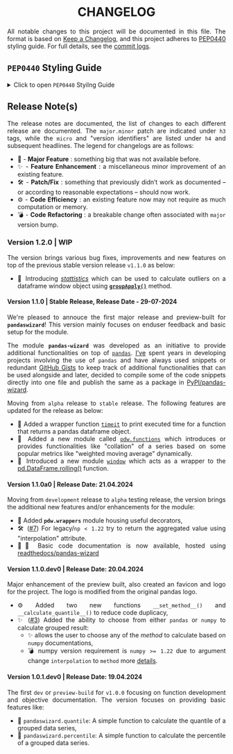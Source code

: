 <h1 align = "center">CHANGELOG</h1>

<div align = "justify">

All notable changes to this project will be documented in this file. The format is based on
[Keep a Changelog](https://keepachangelog.com/en/1.1.0/), and this project adheres to [PEP0440](https://peps.python.org/pep-0440/)
styling guide. For full details, see the [commit logs](https://github.com/sharkutilities/pandas-wizard/commits).

## `PEP0440` Styling Guide

<details>
<summary>Click to open <code>PEP0440</code> Styilng Guide</summary>

Packaging for `PyPI` follows the standard PEP0440 styling guide and is implemented by the **`packaging.version.Version`** class. The other
popular versioning scheme is [`semver`](https://semver.org/), but each build has different parts/mapping.
The following table gives a mapping between these two versioning schemes:

<div align = "center">

| `PyPI` Version | `semver` Version |
| :---: | :---: |
| `epoch` | n/a |
| `major` | `major` |
| `minor` | `minor` |
| `micro` | `patch` |
| `pre` | `prerelease` |
| `dev` | `build` |
| `post` | n/a |

</div>

One can use the **`packaging`** version to convert between PyPI to semver and vice-versa. For more information, check
this [link](https://python-semver.readthedocs.io/en/latest/advanced/convert-pypi-to-semver.html).

</details>

## Release Note(s)

The release notes are documented, the list of changes to each different release are documented. The `major.minor` patch are indicated
under `h3` tags, while the `micro` and "version identifiers" are listed under `h4` and subsequent headlines. The legend for
changelogs are as follows:

  * 🎉 - **Major Feature** : something big that was not available before.
  * ✨ - **Feature Enhancement** : a miscellaneous minor improvement of an existing feature.
  * 🛠️ - **Patch/Fix** : something that previously didn’t work as documented – or according to reasonable expectations – should now work.
  * ⚙️ - **Code Efficiency** : an existing feature now may not require as much computation or memory.
  * 💣 - **Code Refactoring** : a breakable change often associated with `major` version bump.

### Version 1.2.0 | WIP

The version brings various bug fixes, improvements and new features on top of the previous stable version release `v1.1.0` as below:

  * 🎉 Introducing [*stattistics*](./pandaswizard/functions/statistics.py) which can be used to calculate outliers on a
    dataframe window object using [**`groupApply()`**](./pandaswizard/window.py) method.

#### Version 1.1.0 | Stable Release, Release Date - 29-07-2024

We're pleased to annouce the first major release and preview-built for **`pandaswizard`**! This version mainly focuses on enduser
feedback and basic setup for the module.

The module **`pandas-wizard`** was developed as an initiative to provide additional functionalities on top of
[`pandas`](https://github.com/pandas-dev/pandas). [I've](https://github.com/ZenithClown) spent years in developing projects
involving the use of `pandas` and have always used snippets or redundant [GitHub Gists](https://gist.github.com/ZenithClown)
to keep track of additional functionalities that can be used alongside and later, decided to compile some of the code snippets
directly into one file and publish the same as a package in [PyPI/pandas-wizard](https://pypi.org/project/pandas-wizard/).

Moving from `alpha` release to `stable` release. The following features are updated for the release as below:

  * 🎉 Added a wrapper function [`timeit`](./pandaswizard/wrappers.py) to print executed time for a function
    that returns a pandas dataframe object.
  * 🎉 Added a new module called [`pdw.functions`](./pandaswizard/functions/) which introduces or provides functionalities
    like "collation" of a series based on some popular metrics like "weighted moving average" dynamically.
  * 🎉 Introduced a new module [`window`](./pandaswizard/window.py) which acts as a wrapper to the
    [pd.DataFrame.rolling()](https://pandas.pydata.org/docs/reference/api/pandas.DataFrame.rolling.html) function.

#### Version 1.1.0a0 | Release Date: 21.04.2024

Moving from `development` release to `alpha` testing release, the version brings the additional new features and/or enhancements for
the module:

  * 🎉 Added **`pdw.wrappers`** module housing useful decorators,
  * 🛠️ ([#7](https://github.com/sharkutilities/pandas-wizard/issues/7)) For legacy/`np < 1.22` try to return the aggregated
    value using "interpolation" attribute.
  * 🎉📃 Basic code documentation is now available, hosted using
    [readthedocs/pandas-wizard](https://pandas-wizard.readthedocs.io/en/latest/index.html)

#### Version 1.1.0.dev0 | Release Date: 20.04.2024

Major enhancement of the preview built, also created an favicon and logo for the project. The logo is modified from the original
pandas logo.

  * ⚙️ Added two new functions `__set_method__()` and `__calculate_quantile__()` to reduce code duplicacy,
  * ✨ ([#3](https://github.com/sharkutilities/pandas-wizard/issues/3)) Added the ability to choose from either `pandas` or `numpy`
    to calculate grouped result:
    - ✨ allows the user to choose any of the *method* to calculate based on `numpy` documentations,
    - 💣 numpy version requirement is `numpy >= 1.22` due to argument change `interpolation` to `method`
      more [details](https://github.com/numpy/numpy/issues/21283).

#### Version 1.0.1.dev0 | Release Date: 19.04.2024

The first `dev` or `preview-build` for `v1.0.0` focusing on function development and objective documentation. The version
focuses on providing basic features like:

  * 🎉 `pandaswizard.quantile`: A simple function to calculate the quantile of a grouped data series,
  * 🎉 `pandaswizard.percentile`: A simple function to calculate the percentile of a grouped data series.

</div>
